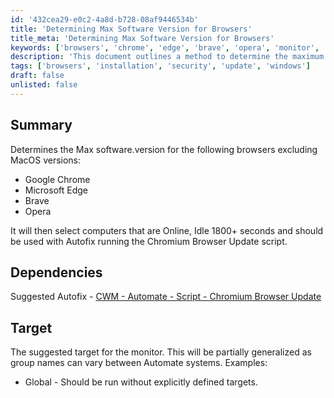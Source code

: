 ```yaml
---
id: '432cea29-e0c2-4a8d-b728-08af9446534b'
title: 'Determining Max Software Version for Browsers'
title_meta: 'Determining Max Software Version for Browsers'
keywords: ['browsers', 'chrome', 'edge', 'brave', 'opera', 'monitor', 'update']
description: 'This document outlines a method to determine the maximum software version for various browsers including Google Chrome, Microsoft Edge, Brave, and Opera, while excluding MacOS versions. It also provides guidance on selecting online computers that have been idle for over 1800 seconds, and suggests using this with the Autofix running the Chromium Browser Update script.'
tags: ['browsers', 'installation', 'security', 'update', 'windows']
draft: false
unlisted: false
---
```

## Summary

Determines the Max software.version for the following browsers excluding MacOS versions:

- Google Chrome
- Microsoft Edge
- Brave
- Opera

It will then select computers that are Online, Idle 1800+ seconds and should be used with Autofix running the Chromium Browser Update script.

## Dependencies

Suggested Autofix - [CWM - Automate - Script - Chromium Browser Update](https://proval.itglue.com/DOC-5078775-9595566)

## Target

The suggested target for the monitor. This will be partially generalized as group names can vary between Automate systems. Examples:

- Global - Should be run without explicitly defined targets.











